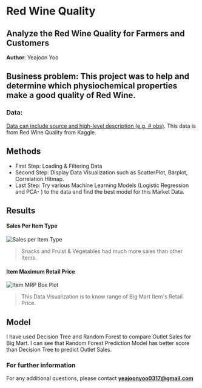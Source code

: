 # Red Wine Quality
## Analyze the Red Wine Quality for Farmers and Customers

**Author**: Yeajoon Yoo

## Business problem: This project was to help and determine which physiochemical properties make a good quality of Red Wine.

### Data:
[Data can include source and high-level description (e.g. # obs)]([https://www.kaggle.com/datasets/uciml/red-wine-quality-cortez-et-al-2009]).
This data is from Red Wine Quality from Kaggle.


## Methods
- First Step: Loading & Filtering Data
- Second Step: Display Data Visualization such as ScatterPlot, Barplot, Correlation Hitmap.
- Last Step: Try various Machine Learning Models (Logistic Regression and PCA-  ) to the data and find the best model for this Market Data.

## Results

#### Sales Per Item Type
![Sales per Item Type](https://user-images.githubusercontent.com/102710414/172982898-a8f3ee72-3031-4ac3-8312-2ae3601f1576.png)

>Snacks and Fruist & Vegetables had much more sales than other Items.

#### Item Maximum Retail Price

![Item MRP Box Plot](https://user-images.githubusercontent.com/102710414/179084805-28e17052-9bb4-465c-aae8-f9646dd7101f.png)
>This Data Visualization is to know range of Big Mart Item's Retail Price.

## Model

I have used Decision Tree and Random Forest to compare Outlet Sales for Big Mart.
I can see that Random Forest Prediction Model has better score than Decision Tree to predict Outlet Sales.


### For further information
For any additional questions, please contact **yeajoonyoo0317@gmail.com**
